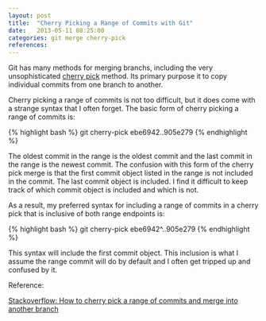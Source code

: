 ```yaml
---
layout: post
title:  "Cherry Picking a Range of Commits with Git"
date:   2013-05-11 08:25:00
categories: git merge cherry-pick
references: 
---
```


Git has many methods for merging branchs, including the very unsophisticated [cherry pick](https://www.kernel.org/pub/software/scm/git/docs/git-cherry-pick.html) method. Its primary purpose it to copy individual commits from one branch to another.

Cherry picking a range of commits is not too difficult, but it does come with a strange syntax that I often forget. The basic form of cherry picking a range of commits is:

{% highlight bash %}
git cherry-pick ebe6942..905e279
{% endhighlight %}

The oldest commit in the range is the oldest commit and the last commit in the range is the newest commit. The confusion with this form of the cherry pick merge is that the first commit object listed in the range is not included in the commit. The last commit object is included. I find it difficult to keep track of which commit object is included and which is not. 

As a result, my preferred syntax for including a range of commits in a cherry pick that is inclusive of both range endpoints is:

{% highlight bash %}
git cherry-pick ebe6942^..905e279
{% endhighlight %}

This syntax will include the first commit object. This inclusion is what I assume the range commit will do by default and I often get tripped up and confused by it.

Reference:

[Stackoverflow: How to cherry pick a range of commits and merge into another branch](http://stackoverflow.com/questions/1994463/how-to-cherry-pick-a-range-of-commits-and-merge-into-another-branch)